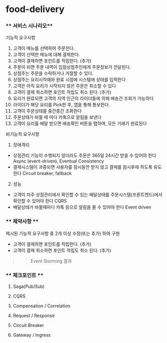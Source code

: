 # food-delivery

### ** 서비스 시나리오**

기능적 요구사항 

1. 고객이 메뉴를 선택하여 주문한다.
2. 고객이 선택한 메뉴에 대해 결제한다. 
3. 고객이 결제하면 포인트를 적립한다. (추가)  
4. 주문이 되면 주문 내역이 입점상점주인에게 주문정보가 전달된다. 
5. 상점주는 주문을 수락하거나 거절할 수 있다. 
6. 상점주는 요리시작때와 완료 시점에 시스템에 상태를 입력한다 
7. 고객은 아직 요리가 시작되지 않은 주문은 취소할 수 있다  
8. 고객이 결제 취소하면 포인트 적립도 취소 된다. (추가)
9. 요리가 완료되면 고객의 지역 인근의 라이더들에 의해 배송건 조회가 가능하다
10. 라이더가 해당 요리를 Pick한 후, 앱을 통해 통보한다. 
11. 고객이 주문상태를 중간중간 조회한다
12. 주문상태가 바뀔 때 마다 카톡으로 알림을 보낸다
13. 고객이 요리를 배달 받으면 배송확인 버튼을 탭하여, 모든 거래가 완료된다

비기능적 요구사항

1. 장애격리
- 상점관리 기능이 수행되지 않더라도 주문은 365일 24시간 받을 수 있어야 한다 Async (event-driven), Eventual Consistency
- 결제시스템이 과중되면 사용자를 잠시동안 받지 않고 결제를 잠시후에 하도록 유도한다 Circuit breaker, fallback

2. 성능
-  고객이 자주 상점관리에서 확인할 수 있는 배달상태를 주문시스템(프론트엔드)에서 확인할 수 있어야 한다 CQRS
-  배달상태가 바뀔때마다 카톡 등으로 알림을 줄 수 있어야 한다 Event driven

### ** 제약사항 ** 

제시된 기능적 요구사항 중 2개 이상 수정(또는 추가) 하여 구현
- 고객이 결제하면 포인트를 적립한다. (추가)  
- 고객이 결제 취소하면 포인트 적립도 취소 된다. (추가)

>> Event Storming 결과


### ** 체크포인트 **
1. Saga(Pub/Sub)

2. CQRS

3. Compensation / Correlation

4. Request / Response

5. Circuit Breaker

6. Gateway / Ingress





